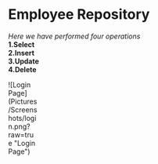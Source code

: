 # Employee Repository

*Here we have performed four operations*
<br/>
**1.Select**
<br/>
**2.Insert**
<br/>
**3.Update** 
<br/>
**4.Delete**
<br/>
<div style="width:60px ; height:60px">
![Login Page](Pictures/Screenshots/login.png?raw=true "Login Page")
<div>
